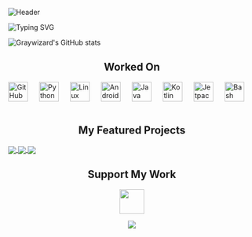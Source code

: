 ![Header](https://capsule-render.vercel.app/api?type=waving&color=gradient&height=200&section=header&text=Welcome%20to%20My%20Profile%20🙋&fontSize=40&animation=twinkling)

![Typing SVG](https://readme-typing-svg.herokuapp.com?font=Bitcount+Grid+Single&pause=1000&background=000000&center=true&vCenter=true&width=435&lines=Hii+!+I'm+%5BGraywizard%5D+%F0%9F%99%8B;Indian+Tech+Enthunsiast+%F0%9F%94%A7;Nickname+Unidentified+%E2%9D%8C;Free+Time+Developer+%F0%9F%A7%91%E2%80%8D%F0%9F%92%BB;Loves+To+Experiment+%F0%9F%94%AC)

![Graywizard's GitHub stats](https://github-readme-stats.vercel.app/api?username=graywizard888&show_icons=true&theme=tokyonight&rank_icon=github)


<h2 align="center">Worked On</h2>

<img align="left" alt="GitHub" width="40px" style="padding-right:20px;" src="https://cdn.jsdelivr.net/gh/devicons/devicon@latest/icons/github/github-original-wordmark.svg" />
<img align="left" alt="Python" width="40px" style="padding-right:20px;" src="https://cdn.jsdelivr.net/gh/devicons/devicon@latest/icons/python/python-original-wordmark.svg" />
<img align="left" alt="Linux" width="40px" style="padding-right:20px;" src="https://cdn.jsdelivr.net/gh/devicons/devicon/icons/linux/linux-original.svg" />
<img align="left" alt="AndroidStudio" width="40px" style="padding-right:20px;"
src="https://cdn.jsdelivr.net/gh/devicons/devicon@latest/icons/androidstudio/androidstudio-original.svg" />
<img align="left" alt="Java" width="40px" style="padding-right:20px;" src="https://cdn.jsdelivr.net/gh/devicons/devicon@latest/icons/java/java-original-wordmark.svg" />
<img align="left" alt="Kotlin" width="40px" style="padding-right:20px;" src="https://cdn.jsdelivr.net/gh/devicons/devicon@latest/icons/kotlin/kotlin-original.svg" />
<img align="left" alt="JetpackCompose" width="40px" style="padding-right:20px;" src="https://cdn.jsdelivr.net/gh/devicons/devicon@latest/icons/jetpackcompose/jetpackcompose-original.svg" />
<img align="left" alt="Bash" width="40px" style="padding-right:20px;" src="https://cdn.jsdelivr.net/gh/devicons/devicon@latest/icons/bash/bash-original.svg" /> &nbsp &nbsp &nbsp &nbsp &nbsp &nbsp &nbsp &nbsp &nbsp &nbsp &nbsp &nbsp &nbsp &nbsp &nbsp &nbsp &nbsp

<h2 align="center">My Featured Projects</h2>
<a href="https://github.com/Graywizard888/Enhancify">
  <img align="center" src="https://github-readme-stats.vercel.app/api/pin/?username=Graywizard888&repo=Enhancify&theme=algolia" />
</a>
<a href="https://github.com/Graywizard888/Terminal_EX">
  <img align="center" src="https://github-readme-stats.vercel.app/api/pin/?username=Graywizard888&repo=Terminal_EX&theme=algolia" />
</a>
<a href="https://github.com/Graywizard888/Extension_Fetcher">
  <img align="center" src="https://github-readme-stats.vercel.app/api/pin/?username=Graywizard888&repo=Extension_Fetcher&theme=algolia" />
</a>

<h2 align="center">Support My Work</h2>

<p align="center">
<a href="https://github.com/sponsors/Graywizard888">
    <img src="https://img.shields.io/badge/Sponsor-GitHub-green?style=for-the-badge&logo=github-sponsors" height="50" />
  </a>
</p>

<p align="center">
  <img src="https://capsule-render.vercel.app/api?type=waving&color=gradient&height=100&section=footer" />
</p>
          
          

          
